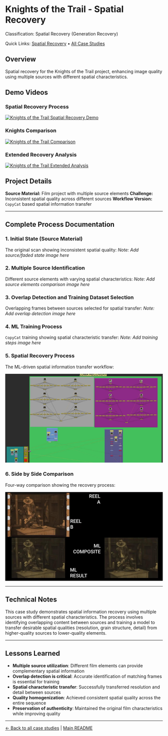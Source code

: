 # Knights of the Trail - Spatial Recovery

Classification: Spatial Recovery (Generation Recovery)

Quick Links: [Spatial Recovery](../spatial-recovery.md) • [All Case Studies](../case-studies.md)

## Overview
Spatial recovery for the Knights of the Trail project, enhancing image quality using multiple sources with different spatial characteristics.

## Demo Videos

### Spatial Recovery Process
[![Knights of the Trail Spatial Recovery Demo](https://img.youtube.com/vi/pyJpooKr3QY/0.jpg)](https://www.youtube.com/watch?v=pyJpooKr3QY)

### Knights Comparison
[![Knights of the Trail Comparison](https://img.youtube.com/vi/RtrZw93qxM0/0.jpg)](https://www.youtube.com/watch?v=RtrZw93qxM0)

### Extended Recovery Analysis
[![Knights of the Trail Extended Analysis](https://img.youtube.com/vi/w4cxzozqq5c/0.jpg)](https://www.youtube.com/watch?v=w4cxzozqq5c)

## Project Details
**Source Material:** Film project with multiple source elements
**Challenge:** Inconsistent spatial quality across different sources
**Workflow Version:** `CopyCat` based spatial information transfer

---

## Complete Process Documentation

### 1. Initial State (Source Material)
The original scan showing inconsistent spatial quality:
*Note: Add source/faded state image here*

### 2. Multiple Source Identification
Different source elements with varying spatial characteristics:
*Note: Add source elements comparison image here*

### 3. Overlap Detection and Training Dataset Selection
Overlapping frames between sources selected for spatial transfer:
*Note: Add overlap detection image here*

### 4. ML Training Process
`CopyCat` training showing spatial characteristic transfer:
*Note: Add training steps image here*

### 5. Spatial Recovery Process
The ML-driven spatial information transfer workflow:

![Knight of a Trail Spatial Recovery Script](../images_kebab/knight-of-a-trail-spatial-recovery-script.jpeg)

### 6. Side by Side Comparison
Four-way comparison showing the recovery process:

![Knight of a Trail 4 Way Comparison](../images_kebab/knight-of-a-trail-4-way-comparison.jpeg)

---

## Technical Notes
This case study demonstrates spatial information recovery using multiple sources with different spatial characteristics. The process involves identifying overlapping content between sources and training a model to transfer desirable spatial qualities (resolution, grain structure, detail) from higher-quality sources to lower-quality elements.

---

## Lessons Learned
- **Multiple source utilization**: Different film elements can provide complementary spatial information
- **Overlap detection is critical**: Accurate identification of matching frames is essential for training
- **Spatial characteristic transfer**: Successfully transferred resolution and detail between sources
- **Quality homogenization**: Achieved consistent spatial quality across the entire sequence
- **Preservation of authenticity**: Maintained the original film characteristics while improving quality

---

[← Back to all case studies](../case-studies.md) | [Main README](../../README.md)
